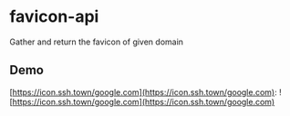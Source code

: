 # favicon-api

Gather and return the favicon of given domain

## Demo
[https://icon.ssh.town/google.com](https://icon.ssh.town/google.com):
![https://icon.ssh.town/google.com](https://icon.ssh.town/google.com)
